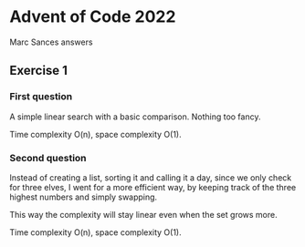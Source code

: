# Advent of Code 2022
Marc Sances answers

## Exercise 1

### First question

A simple linear search with a basic comparison. Nothing too fancy.

Time complexity O(n), space complexity O(1).

### Second question

Instead of creating a list, sorting it and calling it a day, since we only check for three elves, I went
for a more efficient way, by keeping track of the three highest numbers and simply swapping.

This way the complexity will stay linear even when the set grows more.

Time complexity O(n), space complexity O(1).